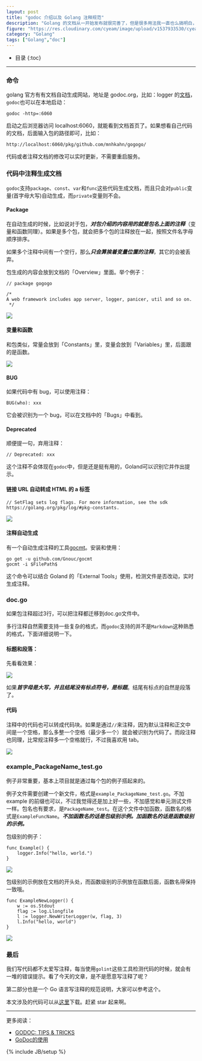 ```yaml
---
layout: post
title: "godoc 介绍以及 Golang 注释规范"
description: "Golang 的文档从一开始发布就很完善了，但是很多用法我一直也么搞明白，今天详细研究了下，整理出来。"
figure: "https://res.cloudinary.com/cyeam/image/upload/v1537933530/cyeam/WX20180903-181240.png?imageView2/0/q/75|watermark/1/image/aHR0cDovL2N5ZWFtLnFpbml1ZG4uY29tL2JyeWNlLmpwZw==/dissolve/60/gravity/SouthEast/dx/10/dy/10|imageslim"
category: "Golang"
tags: ["Golang","doc"]
---
```


* 目录
{:toc}
---

### 命令

golang 官方有有文档自动生成网站，地址是 godoc.org，比如：logger 的[文档](https://godoc.org/github.com/mnhkahn/gogogo/logger)，`godoc`也可以在本地启动：

	godoc -http=:6060

启动之后浏览器访问 localhost:6060，就能看到文档首页了。如果想看自己代码的文档，后面输入包的路径即可，比如：

	http://localhost:6060/pkg/github.com/mnhkahn/gogogo/

代码或者注释文档的修改可以实时更新，不需要重启服务。

### 代码中注释生成文档

`godoc`支持`package`、`const`、`var`和`func`这些代码生成文档，而且只会对`public`变量(首字母大写)自动生成，而`private`变量则不会。

#### Package

在自动生成的时候，比如说对于包，***对包介绍的内容用的就是包名上面的注释***（变量和函数同理）。如果是多个包，就会把多个包的注释放在一起，按照文件名字母顺序排序。

如果多个注释中间有一个空行，那么***只会算挨着变量位置的注释***，其它的会被丢弃。

包生成的内容会放到文档的「Overview」里面。举个例子：

    // package gogogo
    
    /*
    A web framework includes app server, logger, panicer, util and so on.
     */

![](https://res.cloudinary.com/cyeam/image/upload/v1537933530/cyeam/WX20180903-175717.png)

#### 变量和函数

和包类似，常量会放到「Constants」里，变量会放到「Variables」里，后面跟的是函数。

![](https://res.cloudinary.com/cyeam/image/upload/v1537933530/cyeam/WX20180903-180159.png)

#### BUG

如果代码中有 bug，可以使用注释：

	BUG(who): xxx

它会被识别为一个 bug，可以在文档中的「Bugs」中看到。

#### Deprecated

顺便提一句，弃用注释：

	// Deprecated: xxx

这个注释不会体现在`godoc`中，但是还是挺有用的，Goland可以识别它并作出提示。

#### 链接 URL 自动转成 HTML 的 a 标签

	// SetFlag sets log flags. For more information, see the sdk https://golang.org/pkg/log/#pkg-constants.

![](https://res.cloudinary.com/cyeam/image/upload/v1537933530/cyeam/WX20180903-181240.png)


#### 注释自动生成

有一个自动生成注释的工具[gocmt](https://github.com/Gnouc/gocmt)。安装和使用：

	go get -u github.com/Gnouc/gocmt
	gocmt -i $FilePath$

这个命令可以结合 Goland 的「External Tools」使用，检测文件是否改动，实时生成注释。


### doc.go

如果包注释超过3行，可以把注释都迁移到doc.go文件中。

多行注释自然需要支持一些复杂的格式，而`godoc`支持的并不是`Markdown`这种熟悉的格式，下面详细说明一下。

#### 标题和段落：

先看看效果：

![](https://res.cloudinary.com/cyeam/image/upload/v1537933530/cyeam/WX20180903-182016.png)

如果***首字母是大写，并且结尾没有标点符号，是标题***。结尾有标点的自然是段落了。

#### 代码

注释中的代码也可以转成代码块。如果是通过`//`来注释，因为默认注释和正文中间是一个空格，那么多整一个空格（最少多一个）就会被识别为代码了。而段注释也同理，比常规注释多一个空格就行，不过我喜欢用 tab。

![](https://res.cloudinary.com/cyeam/image/upload/v1537933530/cyeam/WX20180903-183309.png)

### example_PackageName_test.go

例子非常重要，基本上项目就是通过每个包的例子搭起来的。

例子文件需要创建一个新文件，格式是`example_PackageName_test.go`。不加 example 的前缀也可以，不过我觉得还是加上好一些，不加感觉和单元测试文件一样。包名也有要求，是`PackageName_test`。在这个文件中加函数，函数名的格式是`ExampleFuncName`。***不加函数名的话是包级别示例。加函数名的话是函数级别的示例。***

包级别的例子：

	func Example() {
		logger.Info("hello, world.")
	}

![](https://res.cloudinary.com/cyeam/image/upload/v1537933530/cyeam/WX20180903-184620.png)

包级别的示例放在文档的开头处，而函数级别的示例放在函数后面，函数名得保持一致哦。

    func ExampleNewLogger() {
        w := os.Stdout
        flag := log.Llongfile
        l := logger.NewWriterLogger(w, flag, 3)
        l.Info("hello, world")
    }

![](https://res.cloudinary.com/cyeam/image/upload/v1537933530/cyeam/WX20180903-184841.png)

### 最后

我们写代码都不太爱写注释，每当使用`golint`这些工具检测代码的时候，就会有一堆的错误提示。看了今天的文章，是不是愿意写注释了呢？

第二部分也是一个 Go 语言写注释的规范说明，大家可以参考这个。

本文涉及的代码可以从[这里](https://github.com/mnhkahn/gogogo)下载。赶紧 star 起来啊。

---

更多阅读：

+ [GODOC: TIPS & TRICKS](http://elliot.land/post/godoc-tips-tricks)
+ [GoDoc的使用](https://www.jianshu.com/p/b91c4400d4b2)



{% include JB/setup %}
